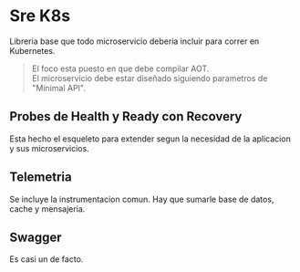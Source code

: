 # Sre K8s
Libreria base que todo microservicio deberia incluir para correr en Kubernetes.

> El foco esta puesto en que debe compilar AOT.  
> El microservicio debe estar diseñado siguiendo parametros de "Minimal API".

## Probes de Health y Ready con Recovery
Esta hecho el esqueleto para extender segun la necesidad de la aplicacion y sus microservicios.

## Telemetria
Se incluye la instrumentacion comun. Hay que sumarle base de datos, cache y mensajeria.

## Swagger
Es casi un de facto.
